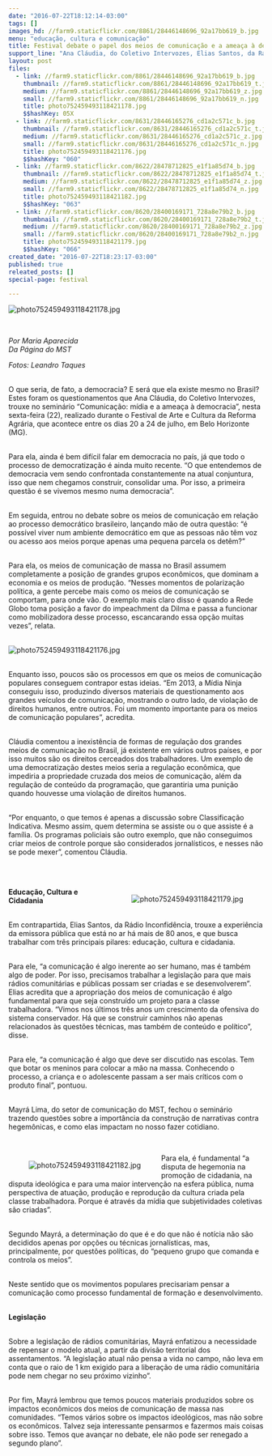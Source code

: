 ```yaml
---
date: "2016-07-22T18:12:14-03:00"
tags: []
images_hd: //farm9.staticflickr.com/8861/28446148696_92a17bb619_b.jpg
menu: "educação, cultura e comunicação"
title: Festival debate o papel dos meios de comunicação e a ameaça à democracia
support_line: "Ana Cláudia, do Coletivo Intervozes, Elias Santos, da Rádio Inconfidência e Mayrá Lima, do Setor de Comunicação do MST, estiveram presente na mesa,"
layout: post
files:
  - link: //farm9.staticflickr.com/8861/28446148696_92a17bb619_b.jpg
    thumbnail: //farm9.staticflickr.com/8861/28446148696_92a17bb619_t.jpg
    medium: //farm9.staticflickr.com/8861/28446148696_92a17bb619_z.jpg
    small: //farm9.staticflickr.com/8861/28446148696_92a17bb619_n.jpg
    title: photo752459493118421178.jpg
    $$hashKey: 05X
  - link: //farm9.staticflickr.com/8631/28446165276_cd1a2c571c_b.jpg
    thumbnail: //farm9.staticflickr.com/8631/28446165276_cd1a2c571c_t.jpg
    medium: //farm9.staticflickr.com/8631/28446165276_cd1a2c571c_z.jpg
    small: //farm9.staticflickr.com/8631/28446165276_cd1a2c571c_n.jpg
    title: photo752459493118421176.jpg
    $$hashKey: "060"
  - link: //farm9.staticflickr.com/8622/28478712825_e1f1a85d74_b.jpg
    thumbnail: //farm9.staticflickr.com/8622/28478712825_e1f1a85d74_t.jpg
    medium: //farm9.staticflickr.com/8622/28478712825_e1f1a85d74_z.jpg
    small: //farm9.staticflickr.com/8622/28478712825_e1f1a85d74_n.jpg
    title: photo752459493118421182.jpg
    $$hashKey: "063"
  - link: //farm9.staticflickr.com/8620/28400169171_728a8e79b2_b.jpg
    thumbnail: //farm9.staticflickr.com/8620/28400169171_728a8e79b2_t.jpg
    medium: //farm9.staticflickr.com/8620/28400169171_728a8e79b2_z.jpg
    small: //farm9.staticflickr.com/8620/28400169171_728a8e79b2_n.jpg
    title: photo752459493118421179.jpg
    $$hashKey: "066"
created_date: "2016-07-22T18:23:17-03:00"
published: true
releated_posts: []
special-page: festival

---
```

<p><img alt="photo752459493118421178.jpg" src="//farm9.staticflickr.com/8861/28446148696_92a17bb619_b.jpg" /></p>

<p>&nbsp;</p>

<p><em>Por Maria Aparecida<br />
Da P&aacute;gina do MST</em></p>

<p><em>Fotos: Leandro Taques</em></p>

<p><br />
O que seria, de fato, a democracia? E ser&aacute; que ela existe mesmo no Brasil? Estes foram os questionamentos que Ana Cl&aacute;udia, do Coletivo Intervozes, trouxe no semin&aacute;rio &ldquo;Comunica&ccedil;&atilde;o: m&iacute;dia e a amea&ccedil;a &agrave; democracia&rdquo;, nesta sexta-feira (22), realizado durante o Festival de Arte e Cultura da Reforma Agr&aacute;ria, que acontece entre os dias 20 a 24 de julho, em Belo Horizonte (MG).</p>

<p><br />
Para ela, ainda &eacute; bem dif&iacute;cil falar em democracia no pa&iacute;s, j&aacute; que todo o processo de democratiza&ccedil;&atilde;o &eacute; ainda muito recente. &ldquo;O que entendemos de democracia vem sendo confrontada constantemente na atual conjuntura, isso que nem chegamos construir, consolidar uma. Por isso, a primeira quest&atilde;o &eacute; se vivemos mesmo numa democracia&rdquo;.</p>

<p><br />
Em seguida, entrou no debate sobre os meios de comunica&ccedil;&atilde;o em rela&ccedil;&atilde;o ao processo democr&aacute;tico brasileiro, lan&ccedil;ando m&atilde;o de outra quest&atilde;o: &ldquo;&eacute; poss&iacute;vel viver num ambiente democr&aacute;tico em que as pessoas n&atilde;o t&ecirc;m voz ou acesso aos meios porque apenas uma pequena parcela os det&ecirc;m?&rdquo;</p>

<p><br />
Para ela, os meios de comunica&ccedil;&atilde;o de massa no Brasil assumem completamente a posi&ccedil;&atilde;o de grandes grupos econ&ocirc;micos, que dominam a economia e os meios de produ&ccedil;&atilde;o. &ldquo;Nesses momentos de polariza&ccedil;&atilde;o pol&iacute;tica, a gente percebe mais como os meios de comunica&ccedil;&atilde;o se comportam, para onde v&atilde;o. O exemplo mais claro disso &eacute; quando a Rede Globo toma posi&ccedil;&atilde;o a favor do impeachment da Dilma e passa a funcionar como mobilizadora desse processo, escancarando essa op&ccedil;&atilde;o muitas vezes&rdquo;, relata.<br />
&nbsp;</p>

<p><img alt="photo752459493118421176.jpg" src="//farm9.staticflickr.com/8631/28446165276_cd1a2c571c_b.jpg" /></p>

<p><br />
Enquanto isso, poucos s&atilde;o os processos em que os meios de comunica&ccedil;&atilde;o populares conseguem contrapor estas ideias. &ldquo;Em 2013, a M&iacute;dia Ninja conseguiu isso, produzindo diversos materiais de questionamento aos grandes ve&iacute;culos de comunica&ccedil;&atilde;o, mostrando o outro lado, de viola&ccedil;&atilde;o de direitos humanos, entre outros. Foi um momento importante para os meios de comunica&ccedil;&atilde;o populares&rdquo;, acredita.</p>

<p><br />
Cl&aacute;udia comentou a inexist&ecirc;ncia de formas de regula&ccedil;&atilde;o dos grandes meios de comunica&ccedil;&atilde;o no Brasil, j&aacute; existente em v&aacute;rios outros pa&iacute;ses, e por isso muitos s&atilde;o os direitos cerceados dos trabalhadores. Um exemplo de uma democratiza&ccedil;&atilde;o destes meios seria a regula&ccedil;&atilde;o econ&ocirc;mica, que impediria a propriedade cruzada dos meios de comunica&ccedil;&atilde;o, al&eacute;m da regula&ccedil;&atilde;o de conte&uacute;do da programa&ccedil;&atilde;o, que garantiria uma puni&ccedil;&atilde;o quando houvesse uma viola&ccedil;&atilde;o de direitos humanos.&nbsp;</p>

<p><br />
&ldquo;Por enquanto, o que temos &eacute; apenas a discuss&atilde;o sobre Classifica&ccedil;&atilde;o Indicativa. Mesmo assim, quem determina se assiste ou o que assiste &eacute; a fam&iacute;lia. Os programas policiais s&atilde;o outro exemplo, que n&atilde;o conseguimos criar meios de controle porque s&atilde;o considerados jornal&iacute;sticos, e nesses n&atilde;o se pode mexer&rdquo;, comentou Cl&aacute;udia.</p>

<p><br />
&nbsp;</p>

<figure class="image" style="float:right"><img alt="photo752459493118421179.jpg" src="//farm9.staticflickr.com/8620/28400169171_728a8e79b2_b.jpg" />
<figcaption></figcaption>
</figure>

<p><strong>Educa&ccedil;&atilde;o, Cultura e Cidadania</strong></p>

<p><br />
Em contrapartida, Elias Santos, da R&aacute;dio Inconfid&ecirc;ncia, trouxe a experi&ecirc;ncia da emissora p&uacute;blica que est&aacute; no ar h&aacute; mais de 80 anos, e que busca trabalhar com tr&ecirc;s principais pilares: educa&ccedil;&atilde;o, cultura e cidadania.</p>

<p><br />
Para ele, &ldquo;a comunica&ccedil;&atilde;o &eacute; algo inerente ao ser humano, mas &eacute; tamb&eacute;m algo de poder. Por isso, precisamos trabalhar a legisla&ccedil;&atilde;o para que mais r&aacute;dios comunit&aacute;rias e p&uacute;blicas possam ser criadas e se desenvolverem&rdquo;.<br />
Elias acredita que a apropria&ccedil;&atilde;o dos meios de comunica&ccedil;&atilde;o &eacute; algo fundamental para que seja constru&iacute;do um projeto para a classe trabalhadora. &ldquo;Vimos nos &uacute;ltimos tr&ecirc;s anos um crescimento da ofensiva do sistema conservador. H&aacute; que se construir caminhos n&atilde;o apenas relacionados &agrave;s quest&otilde;es t&eacute;cnicas, mas tamb&eacute;m de conte&uacute;do e pol&iacute;tico&rdquo;, disse.</p>

<p><br />
Para ele, &ldquo;a comunica&ccedil;&atilde;o &eacute; algo que deve ser discutido nas escolas. Tem que botar os meninos para colocar a m&atilde;o na massa. Conhecendo o processo, a crian&ccedil;a e o adolescente passam a ser mais cr&iacute;ticos com o produto final&rdquo;, pontuou.</p>

<p><br />
Mayr&aacute; Lima, do setor de comunica&ccedil;&atilde;o do MST, fechou o semin&aacute;rio trazendo quest&otilde;es sobre a import&acirc;ncia da constru&ccedil;&atilde;o de narrativas contra hegem&ocirc;nicas, e como elas impactam no nosso fazer cotidiano.</p>

<p>&nbsp;</p>

<figure class="image" style="float:left"><img alt="photo752459493118421182.jpg" src="//farm9.staticflickr.com/8622/28478712825_e1f1a85d74_b.jpg" />
<figcaption></figcaption>
</figure>

<p>Para ela, &eacute; fundamental &ldquo;a disputa de hegemonia na promo&ccedil;&atilde;o de cidadania, na disputa ideol&oacute;gica e para uma maior interven&ccedil;&atilde;o na esfera p&uacute;blica, numa perspectiva de atua&ccedil;&atilde;o, produ&ccedil;&atilde;o e reprodu&ccedil;&atilde;o da cultura criada pela classe trabalhadora. Porque &eacute; atrav&eacute;s da m&iacute;dia que subjetividades coletivas s&atilde;o criadas&rdquo;.</p>

<p><br />
Segundo Mayr&aacute;, a determina&ccedil;&atilde;o do que &eacute; e do que n&atilde;o &eacute; not&iacute;cia n&atilde;o s&atilde;o decididos apenas por op&ccedil;&otilde;es ou t&eacute;cnicas jornal&iacute;sticas, mas, principalmente, por quest&otilde;es pol&iacute;ticas, do &ldquo;pequeno grupo que comanda e controla os meios&rdquo;.&nbsp;</p>

<p><br />
Neste sentido que os movimentos populares precisariam pensar a comunica&ccedil;&atilde;o como processo fundamental de forma&ccedil;&atilde;o e desenvolvimento.</p>

<p><br />
<strong>Legisla&ccedil;&atilde;o</strong></p>

<p><br />
Sobre a legisla&ccedil;&atilde;o de r&aacute;dios comunit&aacute;rias, Mayr&aacute; enfatizou a necessidade de repensar o modelo atual, a partir da divis&atilde;o territorial dos assentamentos. &ldquo;A legisla&ccedil;&atilde;o atual n&atilde;o pensa a vida no campo, n&atilde;o leva em conta que o raio de 1 km exigido para a libera&ccedil;&atilde;o de uma r&aacute;dio comunit&aacute;ria pode nem chegar no seu pr&oacute;ximo vizinho&rdquo;.</p>

<p><br />
Por fim, Mayr&aacute; lembrou que temos poucos materiais produzidos sobre os impactos econ&ocirc;micos dos meios de comunica&ccedil;&atilde;o de massa nas comunidades. &ldquo;Temos v&aacute;rios sobre os impactos ideol&oacute;gicos, mas n&atilde;o sobre os econ&ocirc;micos. Talvez seja interessante pensarmos e fazermos mais coisas sobre isso. Temos que avan&ccedil;ar no debate, ele n&atilde;o pode ser renegado a segundo plano&rdquo;.</p>

<p>&nbsp;</p>
